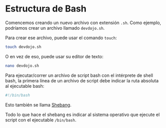 # Estructura de Bash

Comencemos creando un nuevo archivo con extensión `.sh`. Como ejemplo, podríamos crear un archivo llamado `devdojo.sh`.

Para crear ese archivo, puede usar el comando `touch`:

```bash
touch devdojo.sh
```

O en vez de eso, puede usar su editor de texto:

```bash
nano devdojo.sh
```

Para ejecutar/correr un archivo de script bash con el intérprete de shell bash, la primera línea de un archivo de script debe indicar la ruta absoluta al ejecutable bash:

```bash
#!/bin/bash
```

Esto también se llama [Shebang](https://es.wikipedia.org/wiki/Shebang).

Todo lo que hace el shebang es indicar al sistema operativo que ejecute el script con el ejecutable `/bin/bash`.
